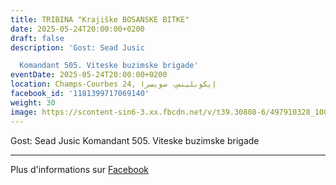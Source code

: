 ```yaml
---
title: TRIBINA "Krajiške BOSANSKE BITKE"
date: 2025-05-24T20:00:00+0200
draft: false
description: 'Gost: Sead Jusic

  Komandant 505. Viteske buzimske brigade'
eventDate: 2025-05-24T20:00:00+0200
location: Champs-Courbes 24, ‏إيكوبلينس‏، ‏سويسرا‏
facebook_id: '1181399717069140'
weight: 30
image: https://scontent-sin6-3.xx.fbcdn.net/v/t39.30808-6/497910328_1007825038144762_7375653666811415510_n.jpg?_nc_cat=110&ccb=1-7&_nc_sid=9e60e4&_nc_ohc=C74ODvT1lrMQ7kNvwEJWgro&_nc_oc=AdmR2Ao3OD3hQ3hfraeErzXgN7WuOFw01Sj7hocFlu1K2sXCdhqGC23tjYfEP30HIAY&_nc_zt=23&_nc_ht=scontent-sin6-3.xx&edm=ABTKTjYEAAAA&_nc_gid=DDBJCMzEQ9tk2ES_3tuDHA&oh=00_AfIMWGGhQo9ljh9ZyDuNnB7mq8GqcaiA-aYaCrckQeziWg&oe=6831B02F
---
```


Gost: Sead Jusic
Komandant 505. Viteske buzimske brigade

---

Plus d'informations sur [Facebook](https://facebook.com/events/1181399717069140)